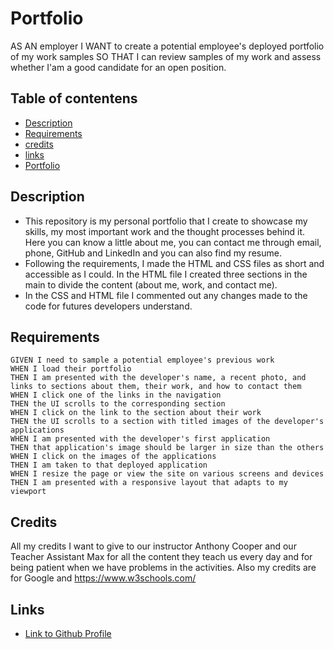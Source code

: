 # Portfolio
AS AN employer
I WANT to create a potential employee's deployed portfolio of my work samples
SO THAT I can review samples of my work and assess whether I'am a good candidate for an open position.

## Table of contentens

* [Description](#Description)
* [Requirements](#Requirements)
* [credits](#Credits)
* [links](#Links)
* [Portfolio](#Portfolio)


## Description

- This repository is my personal portfolio that I create to showcase my skills, my most important work and the thought processes behind it. Here you can know a little about me, you can contact me through email, phone, GitHub and LinkedIn and you can also find my resume.
- Following the requirements, I made the HTML and CSS files as short and accessible as I could. In the HTML file I created three sections in the main to divide the content (about me, work, and contact me).
- In the CSS and HTML file I commented out any changes made to the code for futures developers understand.


## Requirements

```
GIVEN I need to sample a potential employee's previous work
WHEN I load their portfolio
THEN I am presented with the developer's name, a recent photo, and links to sections about them, their work, and how to contact them
WHEN I click one of the links in the navigation
THEN the UI scrolls to the corresponding section
WHEN I click on the link to the section about their work
THEN the UI scrolls to a section with titled images of the developer's applications
WHEN I am presented with the developer's first application
THEN that application's image should be larger in size than the others
WHEN I click on the images of the applications
THEN I am taken to that deployed application
WHEN I resize the page or view the site on various screens and devices
THEN I am presented with a responsive layout that adapts to my viewport
```

## Credits

All my credits I want to give to our instructor Anthony Cooper and our Teacher Assistant Max for all the content they teach us every day and for being patient when we have problems in the activities. Also my credits are for Google and https://www.w3schools.com/

## Links

- [Link to Github Profile](https://github.com/Lauracejas)
